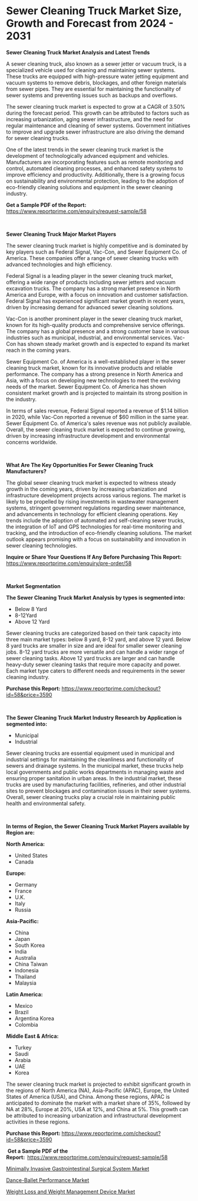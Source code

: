 <p><h1>Sewer Cleaning Truck Market Size, Growth and Forecast from 2024 - 2031</h1></p><p><strong>Sewer Cleaning Truck Market Analysis and Latest Trends</strong></p>
<p><p>A sewer cleaning truck, also known as a sewer jetter or vacuum truck, is a specialized vehicle used for cleaning and maintaining sewer systems. These trucks are equipped with high-pressure water jetting equipment and vacuum systems to remove debris, blockages, and other foreign materials from sewer pipes. They are essential for maintaining the functionality of sewer systems and preventing issues such as backups and overflows.</p><p>The sewer cleaning truck market is expected to grow at a CAGR of 3.50% during the forecast period. This growth can be attributed to factors such as increasing urbanization, aging sewer infrastructure, and the need for regular maintenance and cleaning of sewer systems. Government initiatives to improve and upgrade sewer infrastructure are also driving the demand for sewer cleaning trucks.</p><p>One of the latest trends in the sewer cleaning truck market is the development of technologically advanced equipment and vehicles. Manufacturers are incorporating features such as remote monitoring and control, automated cleaning processes, and enhanced safety systems to improve efficiency and productivity. Additionally, there is a growing focus on sustainability and environmental protection, leading to the adoption of eco-friendly cleaning solutions and equipment in the sewer cleaning industry.</p></p>
<p><strong>Get a Sample PDF of the Report:&nbsp;</strong> <a href="https://www.reportprime.com/enquiry/request-sample/58">https://www.reportprime.com/enquiry/request-sample/58</a></p>
<p>&nbsp;</p>
<p><strong>Sewer Cleaning Truck Major Market Players</strong></p>
<p><p>The sewer cleaning truck market is highly competitive and is dominated by key players such as Federal Signal, Vac-Con, and Sewer Equipment Co. of America. These companies offer a range of sewer cleaning trucks with advanced technologies and high efficiency.</p><p>Federal Signal is a leading player in the sewer cleaning truck market, offering a wide range of products including sewer jetters and vacuum excavation trucks. The company has a strong market presence in North America and Europe, with a focus on innovation and customer satisfaction. Federal Signal has experienced significant market growth in recent years, driven by increasing demand for advanced sewer cleaning solutions.</p><p>Vac-Con is another prominent player in the sewer cleaning truck market, known for its high-quality products and comprehensive service offerings. The company has a global presence and a strong customer base in various industries such as municipal, industrial, and environmental services. Vac-Con has shown steady market growth and is expected to expand its market reach in the coming years.</p><p>Sewer Equipment Co. of America is a well-established player in the sewer cleaning truck market, known for its innovative products and reliable performance. The company has a strong presence in North America and Asia, with a focus on developing new technologies to meet the evolving needs of the market. Sewer Equipment Co. of America has shown consistent market growth and is projected to maintain its strong position in the industry.</p><p>In terms of sales revenue, Federal Signal reported a revenue of $1.14 billion in 2020, while Vac-Con reported a revenue of $60 million in the same year. Sewer Equipment Co. of America's sales revenue was not publicly available. Overall, the sewer cleaning truck market is expected to continue growing, driven by increasing infrastructure development and environmental concerns worldwide.</p></p>
<p>&nbsp;</p>
<p><strong>What Are The Key Opportunities For Sewer Cleaning Truck Manufacturers?</strong></p>
<p><p>The global sewer cleaning truck market is expected to witness steady growth in the coming years, driven by increasing urbanization and infrastructure development projects across various regions. The market is likely to be propelled by rising investments in wastewater management systems, stringent government regulations regarding sewer maintenance, and advancements in technology for efficient cleaning operations. Key trends include the adoption of automated and self-cleaning sewer trucks, the integration of IoT and GPS technologies for real-time monitoring and tracking, and the introduction of eco-friendly cleaning solutions. The market outlook appears promising with a focus on sustainability and innovation in sewer cleaning technologies.</p></p>
<p><strong>Inquire or Share Your Questions If Any Before Purchasing This Report:</strong> <a href="https://www.reportprime.com/enquiry/pre-order/58">https://www.reportprime.com/enquiry/pre-order/58</a></p>
<p>&nbsp;</p>
<p><strong>Market Segmentation</strong></p>
<p><strong>The Sewer Cleaning Truck Market Analysis by types is segmented into:</strong></p>
<p><ul><li>Below 8 Yard</li><li>8-12Yard</li><li>Above 12 Yard</li></ul></p>
<p><p>Sewer cleaning trucks are categorized based on their tank capacity into three main market types: below 8 yard, 8-12 yard, and above 12 yard. Below 8 yard trucks are smaller in size and are ideal for smaller sewer cleaning jobs. 8-12 yard trucks are more versatile and can handle a wider range of sewer cleaning tasks. Above 12 yard trucks are larger and can handle heavy-duty sewer cleaning tasks that require more capacity and power. Each market type caters to different needs and requirements in the sewer cleaning industry.</p></p>
<p><strong>Purchase this Report:&nbsp;</strong><a href="https://www.reportprime.com/checkout?id=58&price=3590">https://www.reportprime.com/checkout?id=58&price=3590</a></p>
<p>&nbsp;</p>
<p><strong>The Sewer Cleaning Truck Market Industry Research by Application is segmented into:</strong></p>
<p><ul><li>Municipal</li><li>Industrial</li></ul></p>
<p><p>Sewer cleaning trucks are essential equipment used in municipal and industrial settings for maintaining the cleanliness and functionality of sewers and drainage systems. In the municipal market, these trucks help local governments and public works departments in managing waste and ensuring proper sanitation in urban areas. In the industrial market, these trucks are used by manufacturing facilities, refineries, and other industrial sites to prevent blockages and contamination issues in their sewer systems. Overall, sewer cleaning trucks play a crucial role in maintaining public health and environmental safety.</p></p>
<p>&nbsp;</p>
<p><strong>In terms of Region, the Sewer Cleaning Truck Market Players available by Region are:</strong></p>
<p>
    <p> <strong> North America: </strong>
        <ul>
            <li>United States</li>
            <li>Canada</li>
        </ul>
        </p> 
    <p> <strong> Europe: </strong>
        <ul>
            <li>Germany</li>
            <li>France</li>
            <li>U.K.</li>
            <li>Italy</li>
            <li>Russia</li>
        </ul>
        </p> 
    <p> <strong> Asia-Pacific: </strong>
        <ul>
            <li>China</li>
            <li>Japan</li>
            <li>South Korea</li>
            <li>India</li>
            <li>Australia</li>
            <li>China Taiwan</li>
            <li>Indonesia</li>
            <li>Thailand</li>
            <li>Malaysia</li>
        </ul>
        </p> 
    <p> <strong> Latin America: </strong>
        <ul>
            <li>Mexico</li>
            <li>Brazil</li>
            <li>Argentina Korea</li>
            <li>Colombia</li>
        </ul>
        </p> 
    <p> <strong> Middle East & Africa: </strong>
        <ul>
            <li>Turkey</li>
            <li>Saudi</li>
            <li>Arabia</li>
            <li>UAE</li>
            <li>Korea</li>
        </ul>
    </p>
    </p>
<p><p>The sewer cleaning truck market is projected to exhibit significant growth in the regions of North America (NA), Asia-Pacific (APAC), Europe, the United States of America (USA), and China. Among these regions, APAC is anticipated to dominate the market with a market share of 35%, followed by NA at 28%, Europe at 20%, USA at 12%, and China at 5%. This growth can be attributed to increasing urbanization and infrastructural development activities in these regions.</p></p>
<p><strong>Purchase this Report: </strong><a href="https://www.reportprime.com/checkout?id=58&price=3590">https://www.reportprime.com/checkout?id=58&price=3590</a></p>
<p>&nbsp;<strong>Get a Sample PDF of the Report:&nbsp;&nbsp;</strong><a href="https://www.reportprime.com/enquiry/request-sample/58">https://www.reportprime.com/enquiry/request-sample/58</a></p>
<p><strong></strong></p>
<p><p><a href="https://view.publitas.com/reportprime-1/minimally-invasive-gastrointestinal-surgical-system-market-size-2023-2030-global-industrial-analysis-key-geographical-regions-market-share-top-key-players-product-types-and-forecast-research-report/">Minimally Invasive Gastrointestinal Surgical System Market</a></p><p><a href="https://view.publitas.com/reportprime-1/dance-ballet-performance-market-size-share-trends-analysis-report-by-material-by-type-by-end-user-by-region-and-segment-forecasts-2023-2030/">Dance-Ballet Performance Market</a></p><p><a href="https://view.publitas.com/reportprime-1/weight-loss-and-weight-management-device-market-provides-a-comprehensive-analysis-including-a-macro-overview-of-the-market-as-well-as-micro-details-such-as-market-size-and-competitive-landscape/">Weight Loss and Weight Management Device Market</a></p></p>
